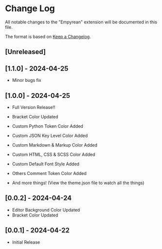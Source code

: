 # Change Log

All notable changes to the "Empyrean" extension will be documented in this file.

The format is based on [Keep a Changelog](http://keepachangelog.com/).

## [Unreleased]

## [1.1.0] - 2024-04-25

- Minor bugs fix

## [1.0.0] - 2024-04-25

- Full Version Release!!

- Bracket Color Updated
- Custom Python Token Color Added
- Custom JSON Key Level Color Added
- Custom Markdown & Markup Color Added
- Custom HTML, CSS & SCSS Color Added
- Custom Default Font Style Added
- Others Comment Token Color Added
- And more things! (View the theme.json file to watch all the things)

## [0.0.2] - 2024-04-24

- Editor Background Color Updated
- Bracket Color Updated

## [0.0.1] - 2024-04-22

- Initial Release
